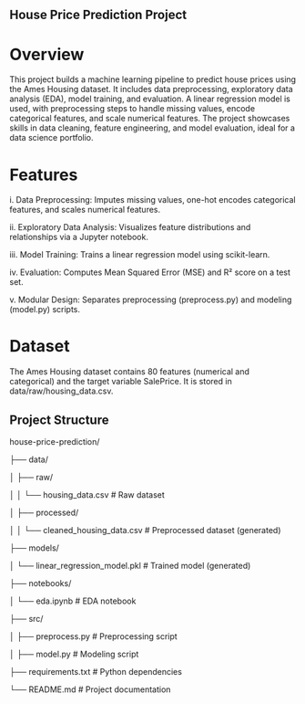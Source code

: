 ## House Price Prediction Project
# Overview
This project builds a machine learning pipeline to predict house prices using the Ames Housing dataset. It includes data preprocessing, exploratory data analysis (EDA), model training, and evaluation. A linear regression model is used, with preprocessing steps to handle missing values, encode categorical features, and scale numerical features. The project showcases skills in data cleaning, feature engineering, and model evaluation, ideal for a data science portfolio.

# Features
i. Data Preprocessing: Imputes missing values, one-hot encodes categorical features, and scales numerical features.

ii. Exploratory Data Analysis: Visualizes feature distributions and relationships via a Jupyter notebook.

iii. Model Training: Trains a linear regression model using scikit-learn.

iv. Evaluation: Computes Mean Squared Error (MSE) and R² score on a test set.

v. Modular Design: Separates preprocessing (preprocess.py) and modeling (model.py) scripts.

# Dataset
The Ames Housing dataset contains 80 features (numerical and categorical) and the target variable SalePrice. It is stored in data/raw/housing_data.csv.

## Project Structure

house-price-prediction/

├── data/

│   ├── raw/

│   │   └── housing_data.csv    # Raw dataset

│   ├── processed/

│   │   └── cleaned_housing_data.csv    # Preprocessed dataset (generated)

├── models/

│   └── linear_regression_model.pkl    # Trained model (generated)

├── notebooks/

│   └── eda.ipynb                    # EDA notebook

├── src/

│   ├── preprocess.py                # Preprocessing script

│   ├── model.py                     # Modeling script

├── requirements.txt                 # Python dependencies

└── README.md                        # Project documentation


## 
